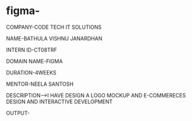 # figma-

COMPANY-CODE TECH IT SOLUTIONS

NAME-BATHULA VISHNU JANARDHAN

INTERN ID-CT08TRF  

DOMAIN NAME-FIGMA

DURATION-4WEEKS

MENTOR-NEELA SANTOSH


DESCRIPTION-->I HAVE DESIGN A LOGO MOCKUP AND E-COMMERECES DESIGN AND INTERACTIVE DEVELOPMENT

OUTPUT-
